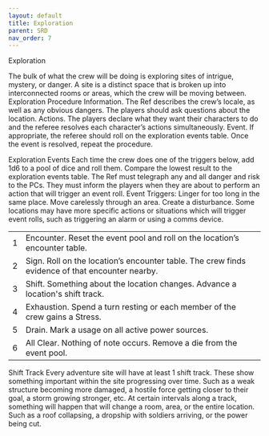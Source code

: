 ```yaml
---
layout: default
title: Exploration
parent: SRD
nav_order: 7
---
```


Exploration

The bulk of what the crew will be doing is exploring sites of intrigue, mystery, or danger. A site is a distinct space that is broken up into interconnected rooms or areas, which the crew will be moving between. 
Exploration Procedure
Information. The Ref describes the crew’s locale, as well as any obvious dangers. The players should ask questions about the location.
Actions. The players declare what they want their characters to do and the referee resolves each character’s actions simultaneously. 
Event. If appropriate, the referee should roll on the exploration events table. Once the event is resolved, repeat the procedure.

Exploration Events
Each time the crew does one of the triggers below, add 1d6 to a pool of dice and roll them. Compare the lowest result to the exploration events table.
The Ref must telegraph any and all danger and risk to the PCs. They must inform the players when they are about to perform an action that will trigger an event roll.
Event Triggers:
Linger for too long in the same place.
Move carelessly through an area.
Create a disturbance.
Some locations may have more specific actions or situations which will trigger event rolls, such as triggering an alarm or using a comms device.

| | |
|------|------|
| 1  | Encounter. Reset the event pool and roll on the location’s encounter table. |
| 2  | Sign. Roll on the location’s encounter table. The crew finds evidence of that encounter nearby. |
| 3  | Shift. Something about the location changes. Advance a location's shift track. |
| 4  | Exhaustion. Spend a turn resting or each member of the crew gains a Stress. |
| 5  | Drain. Mark a usage on all active power sources. |
| 6  | All Clear. Nothing of note occurs. Remove a die from the event pool. |

Shift Track
Every adventure site will have at least 1 shift track. These show something important within the site progressing over time. Such as a weak structure becoming more damaged, a hostile force getting closer to their goal, a storm growing stronger, etc. 
At certain intervals along a track, something will happen that will change a room, area, or the entire location. Such as a roof collapsing, a dropship with soldiers arriving, or the power being cut. 
